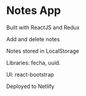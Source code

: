 # Notes App

Built with ReactJS and Redux

Add and delete notes

Notes stored in LocalStorage


Libraries: fecha, uuid.

UI: react-bootstrap

Deployed to Netlify

